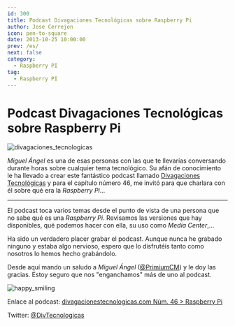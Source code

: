 ```yaml
---
id: 300
title: Podcast Divagaciones Tecnológicas sobre Raspberry Pi
author: Jose Cerrejon
icon: pen-to-square
date: 2013-10-25 10:00:00
prev: /es/
next: false
category:
  - Raspberry PI
tag:
  - Raspberry PI
---
```


# Podcast Divagaciones Tecnológicas sobre Raspberry Pi

![divagaciones_tecnologicas](/images/2013/10/PrimiumCM.jpg)

*Miguel Ángel* es una de esas personas con las que te llevarías conversando durante horas sobre cualquier tema tecnológico. Su afán de conocimiento le ha llevado a crear este fantástico podcast llamado [Divagaciones Tecnológicas](http://divagacionestecnologicas.com) y para el capítulo número 46, me invitó para que charlara con él sobre qué era la *Raspberry Pi*...

- - -
El podcast toca varios temas desde el punto de vista de una persona que no sabe qué es una *Raspberry Pi*. Revisamos las versiones que hay disponibles, qué podemos hacer con ella, su uso como *Media Center*,...

Ha sido un verdadero placer grabar el podcast. Aunque nunca he grabado ninguno y estaba algo nervioso, espero que lo disfrutéis tanto como nosotros lo hemos hecho grabándolo.

Desde aquí mando un saludo a *Miguel Ángel* ([@PrimiumCM](https://twitter.com/PrimiumCM)) y le doy las gracias. Estoy seguro que nos "enganchamos" más de uno al podcast.

![happy_smiling](/css/sm/happy_smiling.png)

Enlace al podcast: [divagacionestecnologicas.com Núm. 46 > Raspberry Pi](http://divagacionestecnologicas.com/2013/10/raspberry-pi/)

Twitter: [@DivTecnologicas](http://www.twitter.com/DivTecnologicas)